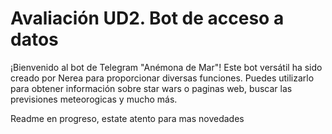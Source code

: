 # Avaliación UD2. Bot de acceso a datos
¡Bienvenido al bot de Telegram "Anémona de Mar"! Este bot versátil ha sido creado por Nerea para proporcionar diversas funciones. Puedes utilizarlo para obtener información sobre star wars o paginas web, buscar las previsiones meteorogicas y mucho más.

Readme en progreso, estate atento para mas novedades


